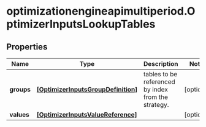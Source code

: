 # optimizationengineapimultiperiod.OptimizerInputsLookupTables

## Properties

Name | Type | Description | Notes
------------ | ------------- | ------------- | -------------
**groups** | [**[OptimizerInputsGroupDefinition]**](OptimizerInputsGroupDefinition.md) | tables to be referenced by index from the strategy. | [optional] 
**values** | [**[OptimizerInputsValueReference]**](OptimizerInputsValueReference.md) |  | [optional] 


